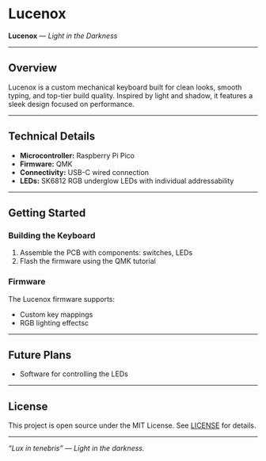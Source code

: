 # Lucenox

**Lucenox** — *Light in the Darkness*

---

## Overview

Lucenox is a custom mechanical keyboard built for clean looks, smooth typing, and top-tier build quality. Inspired by light and shadow, it features a sleek design focused on performance.

---

## Technical Details

- **Microcontroller:** Raspberry Pi Pico 
- **Firmware:** QMK
- **Connectivity:** USB-C wired connection
- **LEDs:** SK6812 RGB underglow LEDs with individual addressability

---

## Getting Started

### Building the Keyboard

1. Assemble the PCB with components: switches, LEDs
2. Flash the firmware using the QMK tutorial

### Firmware

The Lucenox firmware supports:

- Custom key mappings
- RGB lighting effectsc

---

## Future Plans

- Software for controlling the LEDs

---

## License

This project is open source under the MIT License. See [LICENSE](LICENSE) for details.

---

*“Lux in tenebris” — Light in the darkness.*
